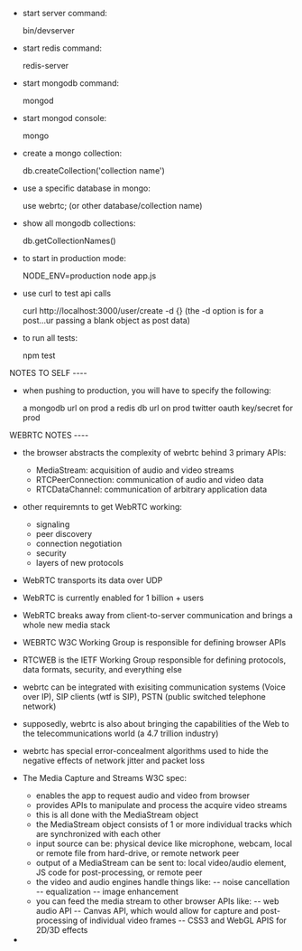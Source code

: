* start server command: 

	bin/devserver

* start redis command: 

	redis-server

* start mongodb command:

	mongod

* start mongod console:

	mongo

* create a mongo collection:

	db.createCollection('collection name')

* use a specific database in mongo:

	use webrtc; (or other database/collection name)

* show all mongodb collections:

	db.getCollectionNames()

* to start in production mode:

	NODE_ENV=production node app.js


* use curl to test api calls

	curl http://localhost:3000/user/create -d {} (the -d option is for a post...ur passing a blank object as post data)


* to run all tests:

	npm test





NOTES TO SELF ----

* when pushing to production, you will have to specify the following:

	a mongodb url on prod
	a redis db url on prod
	twitter oauth key/secret for prod


WEBRTC NOTES ----

* the browser abstracts the complexity of webrtc behind 3 primary APIs:

	- MediaStream: acquisition of audio and video streams
	- RTCPeerConnection: communication of audio and video data
	- RTCDataChannel: communication of arbitrary application data

* other requiremnts to get WebRTC working:

	- signaling
	- peer discovery
	- connection negotiation
	- security
	- layers of new protocols

* WebRTC transports its data over UDP

* WebRTC is currently enabled for 1 billion + users

* WebRTC breaks away from client-to-server communication and brings a whole new media stack

* WEBRTC W3C Working Group is responsible for defining browser APIs

* RTCWEB is the IETF Working Group responsible for defining protocols, data formats, security, and everything else

* webrtc can be integrated with exisiting communication systems (Voice over IP), SIP clients (wtf is SIP), PSTN (public switched telephone network)

* supposedly, webrtc is also about bringing the capabilities of the Web to the telecommunications world (a 4.7 trillion industry)

* webrtc has special error-concealment algorithms used to hide the negative effects of network jitter and packet loss

* The Media Capture and Streams W3C spec:

	- enables the app to request audio and video from browser
	- provides APIs to manipulate and process the acquire video streams
	- this is all done with the MediaStream object
	- the MediaStream object consists of 1 or more individual tracks which are synchronized with each other
	- input source can be: physical device like microphone, webcam, local or remote file from hard-drive, or remote network peer
	- output of a MediaStream can be sent to: local video/audio element, JS code for post-processing, or remote peer
	- the video and audio engines handle things like:
		-- noise cancellation
		-- equalization
		-- image enhancement
	- you can feed the media stream to other browser APIs like:
		-- web audio API
		-- Canvas API, which would allow for capture and post-processing of individual video frames
		-- CSS3 and WebGL APIS for 2D/3D effects

* 